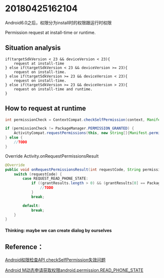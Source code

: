 # 20180425162104
 


 

Android6.0之后，权限分为install时的权限跟运行时权限

Permission request at install-time or runtime.

## Situation analysis

`````````
if(targetSdkVersion < 23 && deviceVersion < 23){
    request at install-time
} else if(targetSdkVersion < 23 && deviceVersion >= 23){
    request on install-time.
} else if(targetSdkVersion >= 23 && deviceVersion < 23){
    request on install-time.
} else if(targetSdkVersion >= 23 && deviceVersion > 23){
    request on install-time and runtime.
}
``````````
## How to request at runtime
`````````java
int permissionCheck = ContextCompat.checkSelfPermission(context, Manifest.permission.READ_PHONE_STATE);

if (permissionCheck != PackageManager.PERMISSION_GRANTED) {
    ActivityCompat.requestPermissions(this, new String[]{Manifest.permission.READ_PHONE_STATE}, REQUEST_READ_PHONE_STATE);
} else {
    //TODO 
}
`````````
Override Activity.onRequestPermissionsResult

`````````java
@Override
public void onRequestPermissionsResult(int requestCode, String permissions[], int[] grantResults) {
    switch (requestCode) {
        case REQUEST_READ_PHONE_STATE:
            if ((grantResults.length > 0) && (grantResults[0] == PackageManager.PERMISSION_GRANTED)) {
                //TODO
            }
            break;

        default:
            break;
    }
}
``````````

#### Thinking: maybe we can create dialog by ourselves

## Reference：

[Android权限检查API checkSelfPermission失效问题](https://juejin.im/post/59e01ece51882578c6736db7)

[Android M动态申请获取权限android.permission.READ_PHONE_STATE](https://blog.csdn.net/fenggering/article/details/53432401)
